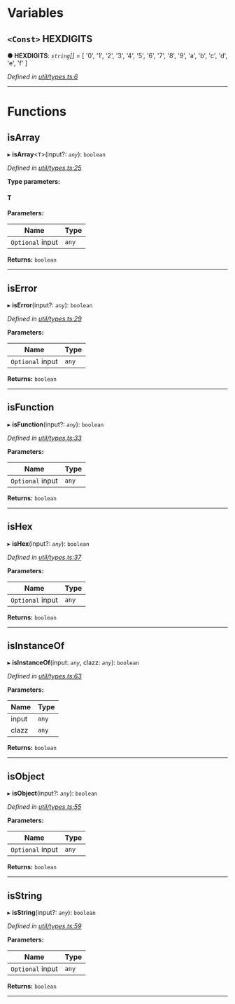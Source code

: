 

# Variables

<a id="hexdigits"></a>

## `<Const>` HEXDIGITS

**● HEXDIGITS**: *`string`[]* =  [
  '0',
  '1',
  '2',
  '3',
  '4',
  '5',
  '6',
  '7',
  '8',
  '9',
  'a',
  'b',
  'c',
  'd',
  'e',
  'f'
]

*Defined in [util/types.ts:6](https://github.com/paritytech/js-libs/blob/e1a17c9/packages/abi/src/util/types.ts#L6)*

___

# Functions

<a id="isarray"></a>

##  isArray

▸ **isArray**<`T`>(input?: *`any`*): `boolean`

*Defined in [util/types.ts:25](https://github.com/paritytech/js-libs/blob/e1a17c9/packages/abi/src/util/types.ts#L25)*

**Type parameters:**

#### T 
**Parameters:**

| Name | Type |
| ------ | ------ |
| `Optional` input | `any` |

**Returns:** `boolean`

___
<a id="iserror"></a>

##  isError

▸ **isError**(input?: *`any`*): `boolean`

*Defined in [util/types.ts:29](https://github.com/paritytech/js-libs/blob/e1a17c9/packages/abi/src/util/types.ts#L29)*

**Parameters:**

| Name | Type |
| ------ | ------ |
| `Optional` input | `any` |

**Returns:** `boolean`

___
<a id="isfunction"></a>

##  isFunction

▸ **isFunction**(input?: *`any`*): `boolean`

*Defined in [util/types.ts:33](https://github.com/paritytech/js-libs/blob/e1a17c9/packages/abi/src/util/types.ts#L33)*

**Parameters:**

| Name | Type |
| ------ | ------ |
| `Optional` input | `any` |

**Returns:** `boolean`

___
<a id="ishex"></a>

##  isHex

▸ **isHex**(input?: *`any`*): `boolean`

*Defined in [util/types.ts:37](https://github.com/paritytech/js-libs/blob/e1a17c9/packages/abi/src/util/types.ts#L37)*

**Parameters:**

| Name | Type |
| ------ | ------ |
| `Optional` input | `any` |

**Returns:** `boolean`

___
<a id="isinstanceof"></a>

##  isInstanceOf

▸ **isInstanceOf**(input: *`any`*, clazz: *`any`*): `boolean`

*Defined in [util/types.ts:63](https://github.com/paritytech/js-libs/blob/e1a17c9/packages/abi/src/util/types.ts#L63)*

**Parameters:**

| Name | Type |
| ------ | ------ |
| input | `any` |
| clazz | `any` |

**Returns:** `boolean`

___
<a id="isobject"></a>

##  isObject

▸ **isObject**(input?: *`any`*): `boolean`

*Defined in [util/types.ts:55](https://github.com/paritytech/js-libs/blob/e1a17c9/packages/abi/src/util/types.ts#L55)*

**Parameters:**

| Name | Type |
| ------ | ------ |
| `Optional` input | `any` |

**Returns:** `boolean`

___
<a id="isstring"></a>

##  isString

▸ **isString**(input?: *`any`*): `boolean`

*Defined in [util/types.ts:59](https://github.com/paritytech/js-libs/blob/e1a17c9/packages/abi/src/util/types.ts#L59)*

**Parameters:**

| Name | Type |
| ------ | ------ |
| `Optional` input | `any` |

**Returns:** `boolean`

___

